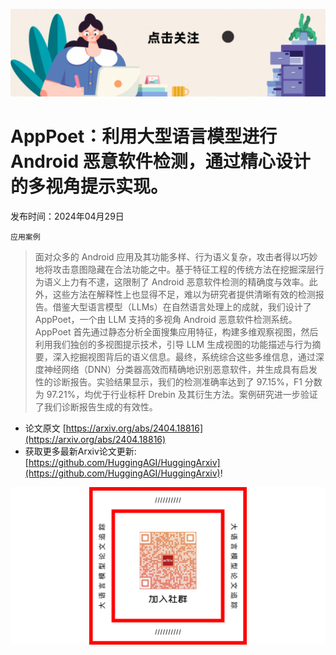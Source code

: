 ![](https://raw.githubusercontent.com/HuggingAGI/HuggingArxiv/main/imgs/follow2.gif)
# AppPoet：利用大型语言模型进行 Android 恶意软件检测，通过精心设计的多视角提示实现。
发布时间：2024年04月29日

`应用案例`
> 面对众多的 Android 应用及其功能多样、行为语义复杂，攻击者得以巧妙地将攻击意图隐藏在合法功能之中。基于特征工程的传统方法在挖掘深层行为语义上力有不逮，这限制了 Android 恶意软件检测的精确度与效率。此外，这些方法在解释性上也显得不足，难以为研究者提供清晰有效的检测报告。借鉴大型语言模型（LLMs）在自然语言处理上的成就，我们设计了 AppPoet，一个由 LLM 支持的多视角 Android 恶意软件检测系统。AppPoet 首先通过静态分析全面搜集应用特征，构建多维观察视图，然后利用我们独创的多视图提示技术，引导 LLM 生成视图的功能描述与行为摘要，深入挖掘视图背后的语义信息。最终，系统综合这些多维信息，通过深度神经网络（DNN）分类器高效而精确地识别恶意软件，并生成具有启发性的诊断报告。实验结果显示，我们的检测准确率达到了 97.15%，F1 分数为 97.21%，均优于行业标杆 Drebin 及其衍生方法。案例研究进一步验证了我们诊断报告生成的有效性。



- 论文原文 [https://arxiv.org/abs/2404.18816](https://arxiv.org/abs/2404.18816)
- 获取更多最新Arxiv论文更新: [https://github.com/HuggingAGI/HuggingArxiv](https://github.com/HuggingAGI/HuggingArxiv)!

![](https://raw.githubusercontent.com/HuggingAGI/HuggingArxiv/main/imgs/qrcode3.png)